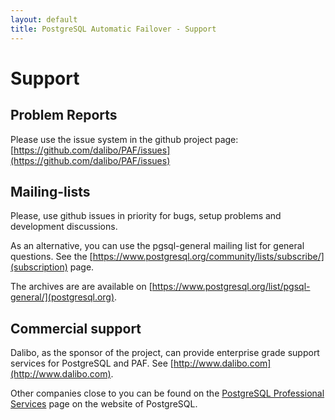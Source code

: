 ```yaml
---
layout: default
title: PostgreSQL Automatic Failover - Support
---
```


# Support

## Problem Reports

Please use the issue system in the github project page: [https://github.com/dalibo/PAF/issues](https://github.com/dalibo/PAF/issues)

## Mailing-lists

Please, use github issues in priority for bugs, setup problems and development discussions.

As an alternative, you can use the pgsql-general mailing list for general questions. See the [https://www.postgresql.org/community/lists/subscribe/](subscription) page.

The archives are are available on [https://www.postgresql.org/list/pgsql-general/](postgresql.org).

## Commercial support

Dalibo, as the sponsor of the project, can provide enterprise grade support services for PostgreSQL and PAF. See [http://www.dalibo.com](http://www.dalibo.com).

Other companies close to you can be found on the [PostgreSQL Professional Services](http://www.postgresql.org/support/professional_support) page on the website of PostgreSQL.

